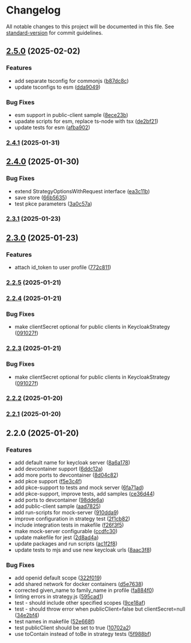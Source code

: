 # Changelog

All notable changes to this project will be documented in this file. See [standard-version](https://github.com/conventional-changelog/standard-version) for commit guidelines.

## [2.5.0](https://github.com/brakmic/passport-keycloak-oauth2-oidc-portable/compare/v2.4.1...v2.5.0) (2025-02-02)


### Features

* add separate tsconfig for commonjs ([b87dc8c](https://github.com/brakmic/passport-keycloak-oauth2-oidc-portable/commit/b87dc8c3056d338f35a6d02998f4a3114cf3ca5c))
* update tsconfigs to esm ([dda9049](https://github.com/brakmic/passport-keycloak-oauth2-oidc-portable/commit/dda90492fe16f47730d1f47fccd6b7aecaad19df))


### Bug Fixes

* esm support in public-client sample ([8ece23b](https://github.com/brakmic/passport-keycloak-oauth2-oidc-portable/commit/8ece23b1bd0383ab63ff8ab20ffeca4a61f296ad))
* upadate scripts for esm, replace ts-node with tsx ([de2bf21](https://github.com/brakmic/passport-keycloak-oauth2-oidc-portable/commit/de2bf21509a15e06c0436be01c279c329cb8d602))
* update tests for esm ([afba902](https://github.com/brakmic/passport-keycloak-oauth2-oidc-portable/commit/afba902440e0d45aa6d8e3e4dfa42e8ef0941b0c))

### [2.4.1](https://github.com/brakmic/passport-keycloak-oauth2-oidc-portable/compare/v2.4.0...v2.4.1) (2025-01-31)

## [2.4.0](https://github.com/brakmic/passport-keycloak-oauth2-oidc-portable/compare/v2.3.1...v2.4.0) (2025-01-30)


### Bug Fixes

* extend StrategyOptionsWithRequest interface ([ea3c11b](https://github.com/brakmic/passport-keycloak-oauth2-oidc-portable/commit/ea3c11bb4c89dfba686ea10017ff337d25ec84c1))
* save store ([66b5635](https://github.com/brakmic/passport-keycloak-oauth2-oidc-portable/commit/66b5635d1597b56ed304ff577dcda534eb4663ac))
* test pkce parameters ([3a0c57a](https://github.com/brakmic/passport-keycloak-oauth2-oidc-portable/commit/3a0c57aa66ee54668a8ea1bd76604646c83ab379))

### [2.3.1](https://github.com/brakmic/passport-keycloak-oauth2-oidc-portable/compare/v2.3.0...v2.3.1) (2025-01-23)

## [2.3.0](https://github.com/brakmic/passport-keycloak-oauth2-oidc-portable/compare/v2.2.5...v2.3.0) (2025-01-23)


### Features

* attach id_token to user profile ([772c811](https://github.com/brakmic/passport-keycloak-oauth2-oidc-portable/commit/772c811f949de02747ac914cac86b01b0cc3b183))

### [2.2.5](https://github.com/brakmic/passport-keycloak-oauth2-oidc-portable/compare/v2.2.4...v2.2.5) (2025-01-21)

### [2.2.4](https://github.com/brakmic/passport-keycloak-oauth2-oidc-portable/compare/v2.2.2...v2.2.4) (2025-01-21)


### Bug Fixes

* make clientSecret optional for public clients in KeycloakStrategy ([091027f](https://github.com/brakmic/passport-keycloak-oauth2-oidc-portable/commit/091027fbf9d2ce24192978f0444b275a017fa02f))

### [2.2.3](https://github.com/brakmic/passport-keycloak-oauth2-oidc-portable/compare/v2.2.2...v2.2.3) (2025-01-21)


### Bug Fixes

* make clientSecret optional for public clients in KeycloakStrategy ([091027f](https://github.com/brakmic/passport-keycloak-oauth2-oidc-portable/commit/091027fbf9d2ce24192978f0444b275a017fa02f))

### [2.2.2](https://github.com/brakmic/passport-keycloak-oauth2-oidc-portable/compare/v2.2.1...v2.2.2) (2025-01-20)

### [2.2.1](https://github.com/brakmic/passport-keycloak-oauth2-oidc-portable/compare/v2.2.0...v2.2.1) (2025-01-20)

## 2.2.0 (2025-01-20)


### Features

* add default name for keycloak server ([8a6a178](https://github.com/brakmic/passport-keycloak-oauth2-oidc-portable/commit/8a6a178f1d5c18bd7b2c40e084169c001130e9c5))
* add devcontainer support ([6ddc12a](https://github.com/brakmic/passport-keycloak-oauth2-oidc-portable/commit/6ddc12a3aded39854f5f799182c4a9fb0dfe2ae3))
* add more ports to devcontainer ([8d04c82](https://github.com/brakmic/passport-keycloak-oauth2-oidc-portable/commit/8d04c82d0d2b0815ef049ff04c28fff81316d429))
* add pkce support ([f5e3c4f](https://github.com/brakmic/passport-keycloak-oauth2-oidc-portable/commit/f5e3c4ff9b37eec8efbddbf65049e5335715371e))
* add pkce-support to tests and mock server ([6fa71ad](https://github.com/brakmic/passport-keycloak-oauth2-oidc-portable/commit/6fa71ad8502215c0e3882ec4d9be4c74f3ee0421))
* add pkce-support, improve tests, add samples ([ce36d44](https://github.com/brakmic/passport-keycloak-oauth2-oidc-portable/commit/ce36d44ff5099000a6f33f4422a277ab2804d71f))
* add ports to devcontainer ([98dde6a](https://github.com/brakmic/passport-keycloak-oauth2-oidc-portable/commit/98dde6aa2d033c60fdb8772178c2aa7debe31fee))
* add public-client sample ([aad7825](https://github.com/brakmic/passport-keycloak-oauth2-oidc-portable/commit/aad7825e77bdc763527966c4be93c7458d4dbad3))
* add run-scripts for mock-server ([910dda9](https://github.com/brakmic/passport-keycloak-oauth2-oidc-portable/commit/910dda99586849263bb5cf5665c017af1b002a82))
* improve configuration in strategy test ([2f1cb82](https://github.com/brakmic/passport-keycloak-oauth2-oidc-portable/commit/2f1cb8239e0a67ca82657ac553f34fcddc742b76))
* include integration tests in makefile ([f26f3f5](https://github.com/brakmic/passport-keycloak-oauth2-oidc-portable/commit/f26f3f5ae0fcd3bddd0aec5a28e32970ee30bcec))
* make mock-server configurable ([ccdfc30](https://github.com/brakmic/passport-keycloak-oauth2-oidc-portable/commit/ccdfc30d937cf30e69f59646b1ca78bb8e426cca))
* update makefile for jest ([2d8ad4a](https://github.com/brakmic/passport-keycloak-oauth2-oidc-portable/commit/2d8ad4a9cdbf969764c97bf81a5aa155f1db138f))
* update packages and run scripts ([ac1f2f8](https://github.com/brakmic/passport-keycloak-oauth2-oidc-portable/commit/ac1f2f8d3ce0d02c17bcd03cd816e828777b8bb0))
* update tests to mjs and use new keycloak urls ([8aac3f8](https://github.com/brakmic/passport-keycloak-oauth2-oidc-portable/commit/8aac3f820bf55966faa553983cf7ec8877988ce3))


### Bug Fixes

* add openid default scope ([322f019](https://github.com/brakmic/passport-keycloak-oauth2-oidc-portable/commit/322f0191aa1a3853dcafec12d7f35cc409abed06))
* add shared network for docker containers ([d5e7638](https://github.com/brakmic/passport-keycloak-oauth2-oidc-portable/commit/d5e7638002e8765a039db64bf845614300fd6ea3))
* corrected given_name to family_name in profile ([fa884f0](https://github.com/brakmic/passport-keycloak-oauth2-oidc-portable/commit/fa884f099d5337cfd0fe73dc5e2d6c7708f10e46))
* linting errors in strategy.js ([595cad1](https://github.com/brakmic/passport-keycloak-oauth2-oidc-portable/commit/595cad1070b8a090664c1aeaa6f972c069b30893))
* test - should include other specified scopes ([9ce18af](https://github.com/brakmic/passport-keycloak-oauth2-oidc-portable/commit/9ce18afba6d4dbd7ff113d324453e85f1d0c2c88))
* test - should throw error when publicClient=false but clientSecret=null ([34e2bf4](https://github.com/brakmic/passport-keycloak-oauth2-oidc-portable/commit/34e2bf4ffa5b69089432333f742c29146d6c49f8))
* test names in makefile ([52e668f](https://github.com/brakmic/passport-keycloak-oauth2-oidc-portable/commit/52e668fc53ca9e06d996aacb4fe304c59c7f1d59))
* test publicClient should be set to true ([10702a2](https://github.com/brakmic/passport-keycloak-oauth2-oidc-portable/commit/10702a20ecdd233eff8ce309e2de5de4db3c090e))
* use toContain instead of toBe in strategy tests ([5f988bf](https://github.com/brakmic/passport-keycloak-oauth2-oidc-portable/commit/5f988bf30c35025878a5fdb17981ef1553548b89))

